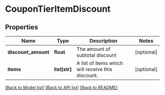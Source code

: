 # CouponTierItemDiscount

## Properties
Name | Type | Description | Notes
------------ | ------------- | ------------- | -------------
**discount_amount** | **float** | The amount of subtotal discount | [optional] 
**items** | **list[str]** | A list of items which will receive this discount. | [optional] 

[[Back to Model list]](../README.md#documentation-for-models) [[Back to API list]](../README.md#documentation-for-api-endpoints) [[Back to README]](../README.md)


